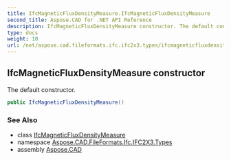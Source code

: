 ```yaml
---
title: IfcMagneticFluxDensityMeasure.IfcMagneticFluxDensityMeasure
second_title: Aspose.CAD for .NET API Reference
description: IfcMagneticFluxDensityMeasure constructor. The default constructor
type: docs
weight: 10
url: /net/aspose.cad.fileformats.ifc.ifc2x3.types/ifcmagneticfluxdensitymeasure/ifcmagneticfluxdensitymeasure/
---
```

## IfcMagneticFluxDensityMeasure constructor

The default constructor.

```csharp
public IfcMagneticFluxDensityMeasure()
```

### See Also

* class [IfcMagneticFluxDensityMeasure](../)
* namespace [Aspose.CAD.FileFormats.Ifc.IFC2X3.Types](../../ifcmagneticfluxdensitymeasure/)
* assembly [Aspose.CAD](../../../)


